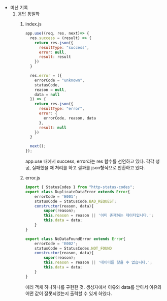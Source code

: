 - 미션 기록
    1. 응답 통일화
        1. index.js
            
            ```jsx
            app.use((req, res, next)=> {
              res.success = (result) => {
                return res.json({
                  resultType: "success",
                  error: null,
                  result: result
                })
              }
            
              res.error = ({
                errorCode = "unknown",
                statusCode,
                reason = null,
                data = null
              }) => {
                return res.json({
                  resultType: "error",
                  error: {
                    errorCode, reason, data
                  },
                  result: null
                })
              }
            
              next();
            });
            ```
            
            app.use 내에서 success, error라는 res 함수를 선언하고 있다. 각각 성공, 실패했을 때 처리를 하고 결과를 json형식으로 반환하고 있다.
            
        2. error.js
            
            ```jsx
            import { StatusCodes } from "http-status-codes";
            export class DuplicateDataError extends Error{
                errorCode = 'E001';
                statusCode = StatusCode.BAD_REQUEST;
                constructor(reason, data){
                    super(reason);
                    this.reason = reason || '이미 존재하는 데이터입니다.';
                    this.data = data;
                }
            }
            
            export class NoDataFoundError extends Error{
                errorCode = 'E002';
                statusCode = StatusCodes.NOT_FOUND
                constructor(reason, data){
                    super(reason);
                    this.reason = reason || '데이터를 찾을 수 없습니다.';
                    this.data = data;
                }
            }
            ```
            
            에러 객체 하나하나를 구현한 것. 생성자에서 이유와 data를 받아서 이유와 어떤 값이 잘못되었는지 출력할 수 있게 하였다.